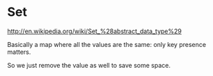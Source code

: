 # Set

<http://en.wikipedia.org/wiki/Set_%28abstract_data_type%29>

Basically a map where all the values are the same: only key presence matters.

So we just remove the value as well to save some space.
